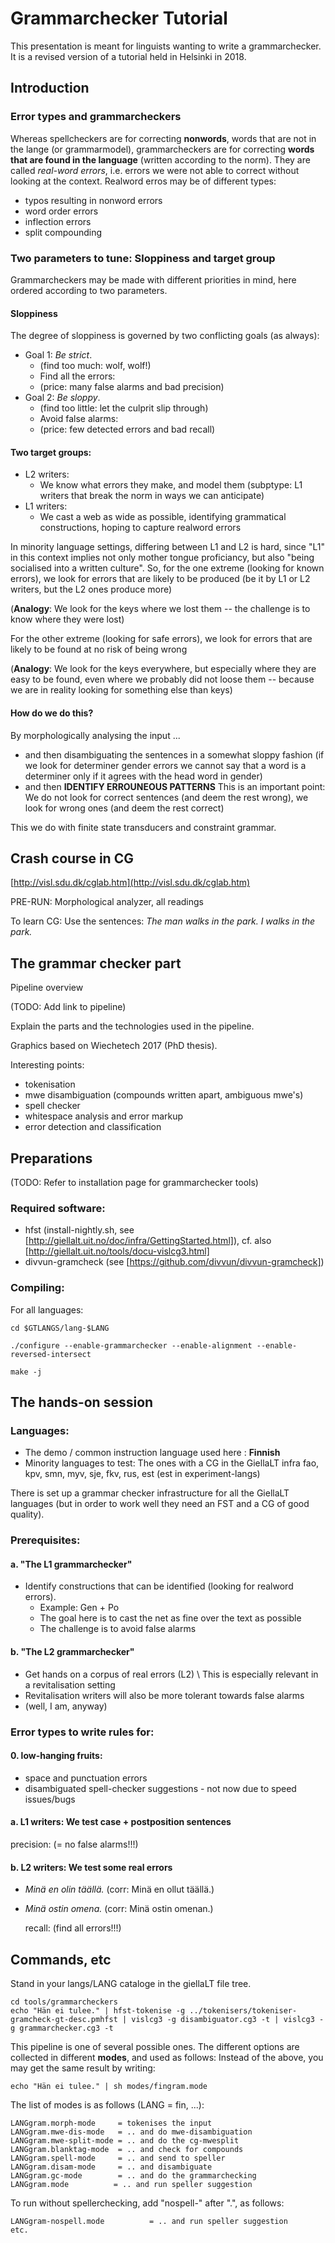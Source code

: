 # Grammarchecker Tutorial

This presentation is meant for linguists wanting to write a grammarchecker. It is a revised version of a tutorial held in Helsinki in 2018.

## Introduction

### Error types and grammarcheckers

Whereas spellcheckers are for correcting **nonwords**, words that are not in the lange (or grammarmodel), grammarcheckers are for correcting **words that are found in the language** (written according to the norm). They are called _real-word errors_, i.e. errors we were not able to correct without looking at the context. Realword erros may be of different types:

- typos resulting in nonword errors
- word order errors
- inflection errors
- split compounding

### Two parameters to tune: Sloppiness and target group

Grammarcheckers may be made with different priorities in mind, here ordered according to two parameters.

#### Sloppiness

The degree of sloppiness is governed by two conflicting goals (as always):

- Goal 1: _Be strict_.
  - (find too much: wolf, wolf!)
  - Find all the errors:
  - (price: many false alarms and bad precision)
- Goal 2: _Be sloppy_.
  - (find too little: let the culprit slip through)
  - Avoid false alarms:
  - (price: few detected errors and bad recall)

#### Two target groups:

- L2 writers:
  - We know what errors they make, and model them
    (subptype: L1 writers that break the norm in ways we can anticipate)
- L1 writers:
  - We cast a web as wide as possible, identifying grammatical constructions, hoping to capture realword errors

In minority language settings, differing between L1 and L2 is hard,
since "L1" in this context implies not only mother tongue proficiancy,
but also "being socialised into a written culture".
So, for the one extreme (looking for known errors),
we look for errors that are likely to be produced
(be it by L1 or L2 writers, but the L2 ones produce more)

(**Analogy**: We look for the keys where we lost them --
the challenge is to know where they were lost)

For the other extreme (looking for safe errors),
we look for errors that are likely to be found at no risk of being wrong

(**Analogy**: We look for the keys everywhere, but especially where they are easy
to be found, even where we probably did not loose them -- because we
are in reality looking for something else than keys)

#### How do we do this?

By morphologically analysing the input ...

- and then disambiguating the sentences in a somewhat sloppy fashion
  (if we look for determiner gender errors we cannot say that a word
  is a determiner only if it agrees with the head word in gender)
- and then **IDENTIFY ERROUNEOUS PATTERNS**
  This is an important point:
  We do not look for correct sentences (and deem the rest wrong),
  we look for wrong ones (and deem the rest correct)

This we do with finite state transducers and constraint grammar.

## Crash course in CG

[http://visl.sdu.dk/cglab.htm](http://visl.sdu.dk/cglab.htm)

PRE-RUN: Morphological analyzer, all readings

To learn CG: Use the sentences:
_The man walks in the park. I walks in the park._

## The grammar checker part

Pipeline overview

(TODO: Add link to pipeline)

Explain the parts and the technologies used in the pipeline.

Graphics based on Wiechetech 2017 (PhD thesis).

Interesting points:

- tokenisation
- mwe disambiguation (compounds written apart, ambiguous mwe's)
- spell checker
- whitespace analysis and error markup
- error detection and classification

## Preparations

(TODO: Refer to installation page for grammarchecker tools)

### Required software:

- hfst (install-nightly.sh, see [http://giellalt.uit.no/doc/infra/GettingStarted.html]),
  cf. also [http://giellalt.uit.no/tools/docu-vislcg3.html]
- divvun-gramcheck (see [https://github.com/divvun/divvun-gramcheck])

### Compiling:

For all languages:

```
cd $GTLANGS/lang-$LANG

./configure --enable-grammarchecker --enable-alignment --enable-reversed-intersect

make -j
```

## The hands-on session

### Languages:

- The demo / common instruction language used here : **Finnish**
- Minority languages to test: The ones with a CG in the GiellaLT infra
  fao, kpv, smn, myv, sje, fkv, rus, est (est in experiment-langs)

There is set up a grammar checker infrastructure for all the GiellaLT languages
(but in order to work well they need an FST and a CG of good quality).

### Prerequisites:

#### a. "The L1 grammarchecker"

- Identify constructions that can be identified (looking for realword errors).
  - Example: Gen + Po
  - The goal here is to cast the net as fine over the text as possible
  - The challenge is to avoid false alarms

#### b. "The L2 grammarchecker"

- Get hands on a corpus of real errors (L2) \\
  This is especially relevant in a revitalisation setting
- Revitalisation writers will also be more tolerant towards false alarms
- (well, I am, anyway)

### Error types to write rules for:

#### 0. low-hanging fruits:

- space and punctuation errors
- disambiguated spell-checker suggestions - not now due to speed issues/bugs

#### a. L1 writers: We test case + postposition sentences

precision: (= no false alarms!!!)

#### b. L2 writers: We test some real errors

- _Minä en olin täällä._ (corr: Minä en ollut täällä.)
- _Minä ostin omena._ (corr: Minä ostin omenan.)

  recall: (find all errors!!!)

## Commands, etc

Stand in your langs/LANG cataloge in the giellaLT file tree.

```
cd tools/grammarcheckers
echo "Hän ei tulee." | hfst-tokenise -g ../tokenisers/tokeniser-gramcheck-gt-desc.pmhfst | vislcg3 -g disambiguator.cg3 -t | vislcg3 -g grammarchecker.cg3 -t
```

This pipeline is one of several possible ones. The different options are collected
in different **modes**, and used as follows: Instead of the above, you may get
the same result by writing:

```
echo "Hän ei tulee." | sh modes/fingram.mode
```

The list of modes is as follows (LANG = fin, ...):

```
LANGgram.morph-mode	    = tokenises the input
LANGgram.mwe-dis-mode   = .. and do mwe-disambiguation
LANGgram.mwe-split-mode = .. and do the cg-mwesplit
LANGgram.blanktag-mode  = .. and check for compounds
LANGgram.spell-mode	    = .. and send to speller
LANGgram.disam-mode	    = .. and disambiguate
LANGgram.gc-mode        = .. and do the grammarchecking
LANGgram.mode		   = .. and run speller suggestion
```

To run without spellerchecking, add "nospell-" after ".", as follows:

```
LANGgram-nospell.mode		   = .. and run speller suggestion
etc.
```
